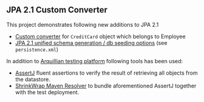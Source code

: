 ## JPA 2.1 Custom Converter

This project demonstrates following new additions to JPA 2.1
* [Custom converter](http://en.wikibooks.org/wiki/Java_Persistence/Basic_Attributes#Converters_.28JPA_2.1.29) for `CreditCard` object which belongs to Employee
* [JPA 2.1 unified schema generation / db seeding options](https://blogs.oracle.com/arungupta/entry/jpa_2_1_schema_generation) (see `persistence.xml`)

In addition to [Arquillian testing platform](http://arquillian.org) following tools has been used:
* [AssertJ](http://assertj.org) fluent assertions to verify the result of retrieving all objects from the datastore.
* [ShrinkWrap Maven Resolver](https://github.com/shrinkwrap/resolver/blob/master/README.asciidoc) to bundle aforementioned AssertJ together with the test deployment.

